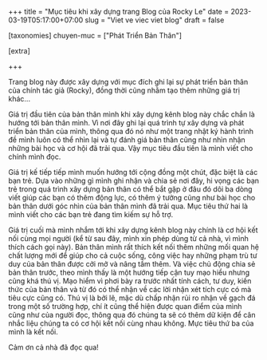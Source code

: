 +++
title = "Mục tiêu khi xây dựng trang Blog của Rocky Le"
date = 2023-03-19T05:17:00+07:00
slug = "Viet ve viec viet blog"
draft = false

[taxonomies]
chuyen-muc = ["Phát Triển Bản Thân"]


[extra]

+++

Trang blog này được xây dựng với mục đích ghi lại sự phát triển bản thân của chính tác giả (Rocky), đồng thời cũng nhằm tạo thêm những giá trị khác...
<!-- more -->

Giá trị đầu tiên của bản thân mình khi xây dựng kênh blog này chắc chắn là hướng tới bản thân mình. Vì nơi đây ghi lại quá trình tự xây dựng và phát triển bản thân của mình, thông qua đó nó như một trang nhật ký hành trình đề mình luôn có thể nhìn lại và tự đánh giá bản thân cũng như nhìn nhận những bài học và cơ hội đã trải qua. Vậy mục tiêu đầu tiên là mình viết cho chính mình đọc.

Giá trị kế tiếp tiếp mình muốn hướng tới cộng đồng một chút, đặc biệt là các bạn trẻ. Dựa vào những gì mình ghi nhận và chia sẻ nơi đây, hi vọng các bạn trẻ trong quá trình xây dựng bản thân có thể bắt gặp ở đâu đó dôi ba dòng viết giúp các bạn có thêm động lực, có thêm ý tưởng cũng như bài học cho bản thân dưới góc nhìn của bản thân mình đã trải qua. Mục tiêu thứ hai là mình viết cho các bạn trẻ đang tìm kiếm sự hỗ trợ.

Giá trị cuối mà mình nhắm tới khi xây dựng kênh blog này chính là cơ hội kết nối cùng mọi người (kể từ sau đây, mình xin phép dùng từ cả nhà, vì mình thích cách gọi này). Bản thân mình rất thích kết nối thêm những mối quan hệ chất lượng mới để giúp cho cả cuộc sống, công việc hay những phạm trù tư duy của bản thân được cởi mở và nâng tầm thêm. Và việc chủ động chia sẻ bản thân trước, theo mình thấy là một hướng tiếp cận tuy mạo hiểu nhưng cũng khá thú vị. Mạo hiểm vì phơi bày ra trước nhất tính cách, tư duy, kiến thức của bản thân và từ đó có thể nhận về các lời nhận xét tích cực có mà tiêu cực cũng có. Thú vị là bởi lẽ, mặc dù chấp nhận rủi ro nhận về gạch đá trong một số trường hợp, chí ít cũng thể hiện được quan điểm của mình cũng như của người đọc, thông qua đó chúng ta sẽ có thêm dữ kiện để cân nhắc liệu chúng ta có cơ hội kết nối cùng nhau không. Mực tiêu thứ ba của mình là kết nối.

Cảm ơn cả nhà đã đọc qua!